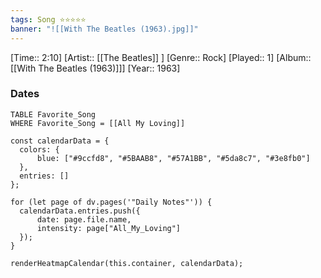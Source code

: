 ```yaml
---
tags: Song ⭐⭐⭐⭐⭐ 
banner: "![[With The Beatles (1963).jpg]]"
---
```

[Time:: 2:10]
[Artist:: [[The Beatles]] ]
[Genre:: Rock]
[Played:: 1]
[Album:: [[With The Beatles (1963)]]]
[Year:: 1963]
### Dates
````dataview
TABLE Favorite_Song
WHERE Favorite_Song = [[All My Loving]]
````
  ```dataviewjs
const calendarData = { 
	colors: { 
		blue: ["#9ccfd8", "#5BAAB8", "#57A1BB", "#5da8c7", "#3e8fb0"] 
	}, 
	entries: [] 
}; 

for (let page of dv.pages('"Daily Notes"')) { 
	calendarData.entries.push({ 
		date: page.file.name, 
		intensity: page["All_My_Loving"]
	}); 
} 

renderHeatmapCalendar(this.container, calendarData);
```
